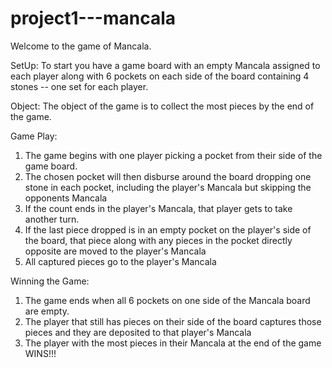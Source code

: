 # project1---mancala

Welcome to the game of Mancala.

SetUp:  To start you have a game board with an empty Mancala assigned to each player along with 6 pockets on each side of the board containing 4 stones -- one set for each player.

Object:  The object of the game is to collect the most pieces by the end of the game.

Game Play:  
  1. The game begins with one player picking a pocket from their side of the game board.
  2. The chosen pocket will then disburse around the board dropping one stone in each pocket, including the player's Mancala but skipping the opponents Mancala
  3. If the count ends in the player's Mancala, that player gets to take another turn.
  4. If the last piece dropped is in an empty pocket on the player's side of the board, that piece along with any pieces in the pocket directly opposite are moved to the player's Mancala
  5. All captured pieces go to the player's Mancala

Winning the Game:
  1. The game ends when all 6 pockets on one side of the Mancala board are empty.
  2. The player that still has pieces on their side of the board captures those pieces and they are deposited to that player's Mancala
  3. The player with the most pieces in their Mancala at the end of the game WINS!!!
